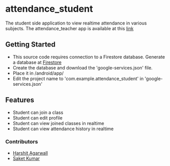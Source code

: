 # attendance_student

The student side application to view realtime attendance in various subjects. The attendance_teacher app is available at this [link](https://github.com/saket1999/attendance_teacher)

## Getting Started

- This source code requires connection to a Firestore database. Generate a database at [Firestore](https://console.firebase.google.com)
- Create the database and download the 'google-services.json' file.
- Place it in /android/app/
- Edit the project name to 'com.example.attendance_student' in 'google-services.json'

## Features
- Student can join a class
- Student can edit profile
- Student can view joined classes in realtime
- Student can view attendance history in realtime

### Contributors
- [Harshit Agarwall](https://github.com/harshwall)
- [Saket Kumar](https://github.com/saket1999)
